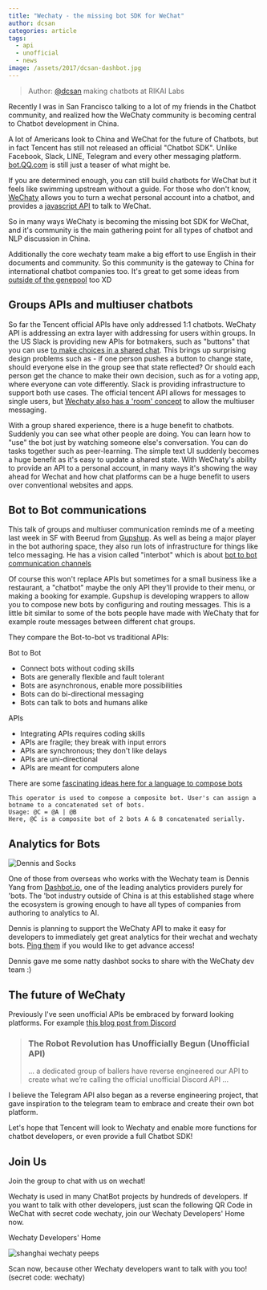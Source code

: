 ```yaml
---
title: "Wechaty - the missing bot SDK for WeChat"
author: dcsan
categories: article
tags:
  - api
  - unofficial
  - news
image: /assets/2017/dcsan-dashbot.jpg
---
```


> Author: [@dcsan](https://github.com/dcsan) making chatbots at RIKAI Labs

Recently I was in San Francisco talking to a lot of my friends in the Chatbot community, and realized how the WeChaty community is becoming central to Chatbot development in China.

A lot of Americans look to China and WeChat for the future of Chatbots, but in fact Tencent has still not released an official "Chatbot SDK". Unlike Facebook, Slack, LINE, Telegram and every other messaging platform. [bot.QQ.com](http://bot.qq.com/) is still just a teaser of what might be.

If you are determined enough, you can still build chatbots for WeChat but it feels like swimming upstream without a guide. For those who don't know, [WeChaty](https://github.com/wechaty/wechaty) allows you to turn a wechat personal account into a chatbot, and provides a [javascript API](https://github.com/wechaty/wechaty#api-reference) to talk to WeChat.

So in many ways WeChaty is becoming the missing bot SDK for WeChat, and it's community is the main gathering point for all types of chatbot and NLP discussion in China.

Additionally the core wechaty team make a big effort to use English in their documents and community. So this community is the gateway to China for international chatbot companies too. It's great to get some ideas from [outside of the genepool](http://www.chinadaily.com.cn/business/tech/2017-08/21/content_30913647.htm) too XD

## Groups APIs and multiuser chatbots

So far the Tencent official APIs have only addressed 1:1 chatbots. WeChaty API is addressing an extra layer with addressing for users within groups.
In the US Slack is providing new APIs for botmakers, such as "buttons" that you can use [to make choices in a shared chat](https://api.slack.com/interactive-messages). This brings up surprising design problems such as - if one person pushes a button to change state, should everyone else in the group see that state reflected? Or should each person get the chance to make their own decision, such as for a voting app, where everyone can vote differently.
Slack is providing infrastructure to support both use cases.
The official tencent API allows for messages to single users, but [Wechaty also has a 'room' concept](https://github.com/wechaty/wechaty#room) to allow the multiuser messaging.

With a group shared experience, there is a huge benefit to chatbots. Suddenly you can see what other people are doing. You can learn how to "use" the bot just by watching someone else's conversation. You can do tasks together such as peer-learning. The simple text UI suddenly becomes a huge benefit as it's easy to update a shared state.
With WeChaty's ability to provide an API to a personal account, in many ways it's showing the way ahead for Wechat and how chat platforms can be a huge benefit to users over conventional websites and apps.

## Bot to Bot communications

This talk of groups and multiuser communication reminds me of a meeting last week in SF with Beerud from [Gupshup](https://gupshup.io/). As well as being a major player in the bot authoring space, they also run lots of infrastructure for things like telco messaging. He has a vision called "interbot" which is about [bot to bot communication channels](https://www.interbot.cc)

Of course this won't replace APIs but sometimes for a small business like a restaurant, a "chatbot" maybe the only API they'll provide to their menu, or making a booking for example. Gupshup is developing wrappers to allow you to compose new bots by configuring and routing messages. This is a little bit similar to some of the bots people have made with WeChaty that for example route messages between different chat groups.

They compare the Bot-to-bot vs traditional APIs:

Bot to Bot

* Connect bots without coding skills
* Bots are generally flexible and fault tolerant
* Bots are asynchronous, enable more possibilities
* Bots can do bi-directional messaging
* Bots can talk to bots and humans alike

APIs

* Integrating APIs requires coding skills
* APIs are fragile; they break with input errors
* APIs are synchronous; they don't like delays
* APIs are uni-directional
* APIs are meant for computers alone

There are some [fascinating ideas here for a language to compose bots](https://www.interbot.cc/docs)

    This operator is used to compose a composite bot. User's can assign a botname to a concatenated set of bots.
    Usage: @C = @A | @B
    Here, @C is a composite bot of 2 bots A & B concatenated serially.

## Analytics for Bots

![Dennis and Socks]({{site.baseurl}}/assets/2017/dcsan-dashbot.jpg)

One of those from overseas who works with the Wechaty team is Dennis Yang from [Dashbot.io](https://www.dashbot.io/), one of the leading analytics providers purely for 'bots. The 'bot industry outside of China is at this established stage where the ecosystem is growing enough to have all types of companies from authoring to analytics to AI.

Dennis is planning to support the WeChaty API to make it easy for developers to immediately get great analytics for their wechat and wechaty bots. [Ping them](https://www.dashbot.io/contact) if you would like to get advance access!

Dennis gave me some natty dashbot socks to share with the WeChaty dev team :)

## The future of WeChaty

Previously I've seen unofficial APIs be embraced by forward looking platforms.
For example [this blog post from Discord](https://blog.discordapp.com/the-robot-revolution-has-unofficially-begun-unofficial-api-23a3c722d5bf)

> ### The Robot Revolution has Unofficially Begun (Unofficial API)
>
> ... a dedicated group of ballers have reverse engineered our API to create what we’re calling the official unofficial Discord API ...

I believe the Telegram API also began as a reverse engineering project, that gave inspiration to the telegram team to embrace and create their own bot platform.

Let's hope that Tencent will look to Wechaty and enable more functions for chatbot developers, or even provide a full Chatbot SDK!

## Join Us

Join the group to chat with us on wechat!

Wechaty is used in many ChatBot projects by hundreds of developers. If you want to talk with other developers, just scan the following QR Code in WeChat with secret code wechaty, join our Wechaty Developers' Home now.

Wechaty Developers' Home

![shanghai wechaty peeps](https://wechaty.github.io/wechaty/images/bot-qr-code.png)

Scan now, because other Wechaty developers want to talk with you too! (secret code: wechaty)
